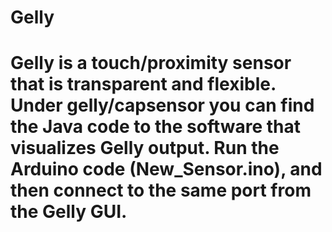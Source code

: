 # Gelly

# Gelly is a touch/proximity sensor that is transparent and flexible. Under gelly/capsensor you can find the Java code to the software that visualizes Gelly output. Run the Arduino code (New_Sensor.ino), and then connect to the same port from the Gelly GUI.